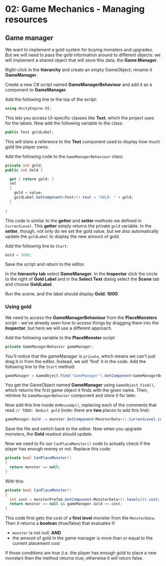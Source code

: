 # 02: Game Mechanics - Managing resources

## Game manager

We want to implement a gold system for buying monsters and upgrades. But we will need to pass the gold information around to different objects: we will implement a shared object that will store this data, the **Game Manager**.

Right-click in the **hierarchy** and create an empty GameObject; rename it **GameManager**.

Create a new C# script named **GameManagerBehaviour** and add it as a component to **GameManager**.

Add the following line to the top of the script:

```csharp
using UnityEngine.UI;
```

This lets you access UI-specific classes like **Text**, which the project uses for the labels. Now add the following variable to the class:

```csharp
public Text goldLabel;
```

This will store a reference to the **Text** component used to display how much gold the player owns.

Add the following code to the `GameManagerBehaviour` class:

```csharp
private int gold;
public int Gold {

  get { return gold; }
  set
  {
    gold = value;
    goldLabel.GetComponent<Text>().text = "GOLD: " + gold;
  }
  
}
```

This code is similar to the **getter** and **setter** methods we defined in `CurrentLevel`. This **getter** simply returns the private `gold` variable. In the **setter**, though, not only do we set the gold value, but we also automatically update the `goldLabel` to display the new amount of gold.

Add the following line to `Start`:

```csharp
Gold = 1000;
```

Save the script and return to the editor.

In the **hierarchy tab** select **GameManager**. In the **Inspector** click the circle to the right of **Gold Label** and in the **Select Text** dialog select the **Scene** tab and choose **GoldLabel**.

Run the scene, and the label should display **Gold: 1000**.

### Using gold

We need to access the **GameManagerBehaviour** from the **PlaceMonsters** script - we've already seen how to access things by dragging them into the **Inspector**, but here we will use a different approach.

Add the following variable to the **PlaceMonster** script:

```csharp
private GameManagerBehavior gameManager;
```

You'll notice that the gameManager is `private`, which means we can't just drag it in from the editor. Instead, we will 'find' it in the code. Add the following line to the `Start` method:

```csharp
gameManager = GameObject.Find("GameManager").GetComponent<GameManagerBehavior>();
```

You get the GameObject named **GameManager** using `GameObject.Find()`, which returns the first game object it finds with the given name. Then, retrieve its `GameManagerBehavior` component and store it for later. 

Now add this line inside `OnMouseUp()`, replacing each of the comments that read `// TODO: Deduct gold` (note: there are **two** places to add this line):

```csharp
gameManager.Gold -= monster.GetComponent<MonsterData>().CurrentLevel.cost;
```

Save the file and switch back to the editor. Now when you upgrade monsters, the **Gold** readout should update.

Now we need to fix our `CanPlaceMonster()` code to actually check if the player has enough money or not. Replace this code:

```csharp
private bool CanPlaceMonster()
{
  return monster == null;
}
```

With this:

```csharp
private bool CanPlaceMonster()
{
  int cost = monsterPrefab.GetComponent<MonsterData>().levels[0].cost;
  return monster == null && gameManager.Gold >= cost;
}
```

This code first gets the cost of a **first level** monster from the `MonsterData`. Then it returns a **boolean** (true/false) that evaluates if:

- `monster` is not null; **AND**
- the amount of gold in the game manager is more than or equal to the current placement cost

If those conditions are true (i.e. the player has enough gold to place a new monster) then the method returns true; otherwise it will return false.
